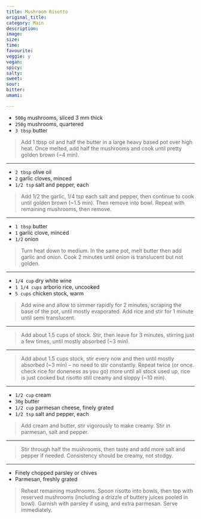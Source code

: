 ```yaml
---
title: Mushroom Risotto
original_title:
category: Main
description:
image:
size:
time:
favourite:
veggie: y
vegan:
spicy:
salty:
sweet:
sour:
bitter:
umami:

---
```


* `500g` mushrooms, sliced 3 mm thick
* `250g` mushrooms, quartered
* `3 tbsp` butter

>Add 1 tbsp oil and half the butter in a large heavy based pot over high heat. Once melted, add half the mushrooms and cook until pretty golden brown (~4 min).

---

* `2 tbsp` olive oil
* `2` garlic cloves, minced
* `1/2 tsp` salt and pepper, each

>Add 1/2 the garlic, 1/4 tsp each salt and pepper, then continue to cook until golden brown (~1.5 min). Then remove into bowl. Repeat with remaining mushrooms, then remove.

---

* `1 tbsp` butter
* `1` garlic clove, minced
* `1/2` onion

>Turn heat down to medium. In the same pot, melt butter then add garlic and onion. Cook 2 minutes until onion is translucent but not golden.

---

* `1/4 cup` dry white wine
* `1 1/4 cups` arborio rice, uncooked
* `5 cups` chicken stock, warm

>Add wine and allow to simmer rapidly for 2 minutes, scraping the base of the pot, until mostly evaporated. Add rice and stir for 1 minute until semi translucent.

---

>Add about 1.5 cups of stock. Stir, then leave for 3 minutes, stirring just a few times, until mostly absorbed (~3 min).

---

>Add about 1.5 cups stock, stir every now and then until mostly absorbed (~3 min) – no need to stir constantly. Repeat twice (or once. check rice for doneness as you go) more until all stock used up, rice is just cooked but risotto still creamy and sloppy (~10 min).

---

* `1/2 cup` cream
* `30g` butter
* `1/2 cup` parmesan cheese, finely grated
* `1/2 tsp` salt and pepper, each

>Add cream and butter, stir vigorously to make creamy. Stir in parmesan, salt and pepper.

---

>Stir through half the mushrooms, then taste and add more salt and pepper if needed. Consistency should be creamy, not stodgy.

---

* Finely chopped parsley or chives
* Parmesan, freshly grated

>Reheat remaining mushrooms. Spoon risotto into bowls, then top with reserved mushrooms (including a drizzle of buttery juices pooled in bowl). Garnish with parsley if using, and extra parmesan. Serve immediately.